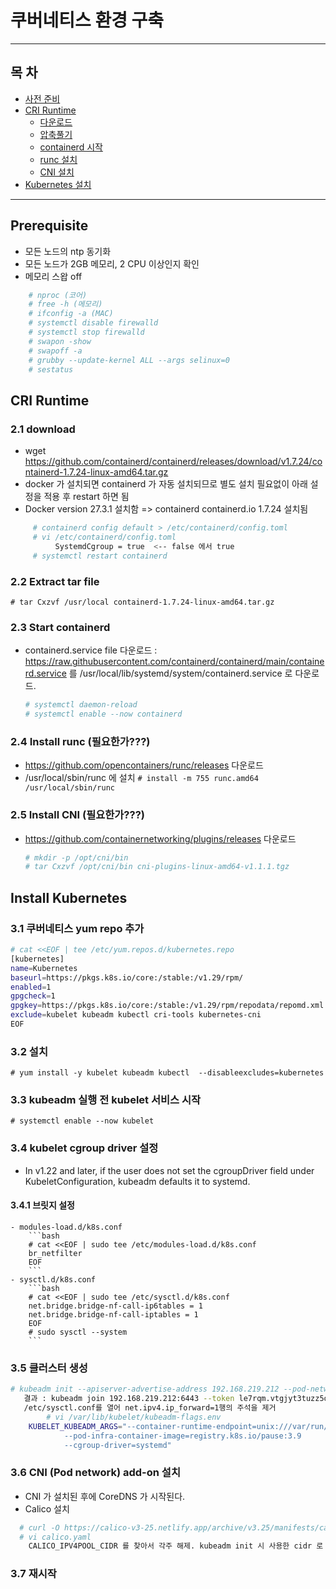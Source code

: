 <h1>쿠버네티스 환경 구축</h1>

----------------------------------------------------

## 목 차
* [사전 준비](#prerequisite)
* [CRI Runtime](#cri-runtime)
  * [다운로드](#2-1-download)
  * [압축풀기](#2-2-extract-tar-file)
  * [containerd 시작](#2-3-start-containerd)
  * [runc 설치](#2-4-install-runc)
  * [CNI 설치](#2-5-install-cni)
* [Kubernetes 설치](#install-kubernetes)

----------------------------------------------------

## Prerequisite

- 모든 노드의 ntp 동기화
- 모든 노드가 2GB 메모리, 2 CPU 이상인지 확인
- 메모리 스왑 off

```bash
    # nproc (코어)
    # free -h (메모리)
    # ifconfig -a (MAC)
    # systemctl disable firewalld
    # systemctl stop firewalld
    # swapon -show
    # swapoff -a
    # grubby --update-kernel ALL --args selinux=0
    # sestatus
```

## CRI Runtime

### 2.1 download 
   - wget https://github.com/containerd/containerd/releases/download/v1.7.24/containerd-1.7.24-linux-amd64.tar.gz
   - docker 가 설치되면 containerd 가 자동 설치되므로 별도 설치 필요없이 아래 설정을 적용 후 restart 하면 됨 
   - Docker version 27.3.1 설치함 => containerd containerd.io 1.7.24 설치됨  
   ```bash
	    # containerd config default > /etc/containerd/config.toml
	    # vi /etc/containerd/config.toml
	         SystemdCgroup = true  <-- false 에서 true
	    # systemctl restart containerd
   ```     
   
### 2.2 Extract tar file
   ``# tar Cxzvf /usr/local containerd-1.7.24-linux-amd64.tar.gz``
   
### 2.3 Start containerd 
   - containerd.service file 다운로드 : 
     https://raw.githubusercontent.com/containerd/containerd/main/containerd.service 를
     /usr/local/lib/systemd/system/containerd.service 로 다운로드.
     ```bash
     # systemctl daemon-reload
     # systemctl enable --now containerd
     ```
        
### 2.4 Install runc (필요한가???)
   -  https://github.com/opencontainers/runc/releases 다운로드  
   -  /usr/local/sbin/runc 에 설치
      ``# install -m 755 runc.amd64 /usr/local/sbin/runc``   
      
### 2.5 Install CNI (필요한가???)
   - https://github.com/containernetworking/plugins/releases 다운로드
     ```bash
     # mkdir -p /opt/cni/bin
     # tar Cxzvf /opt/cni/bin cni-plugins-linux-amd64-v1.1.1.tgz
     ```     
  
## Install Kubernetes

### 3.1 쿠버네티스 yum repo 추가

```bash
# cat <<EOF | tee /etc/yum.repos.d/kubernetes.repo
[kubernetes]
name=Kubernetes
baseurl=https://pkgs.k8s.io/core:/stable:/v1.29/rpm/
enabled=1
gpgcheck=1
gpgkey=https://pkgs.k8s.io/core:/stable:/v1.29/rpm/repodata/repomd.xml.key
exclude=kubelet kubeadm kubectl cri-tools kubernetes-cni
EOF
```

### 3.2 설치
``# yum install -y kubelet kubeadm kubectl  --disableexcludes=kubernetes``
### 3.3 kubeadm 실행 전 kubelet 서비스 시작 
``# systemctl enable --now kubelet``
### 3.4 kubelet cgroup driver 설정
  - In v1.22 and later, if the user does not set the cgroupDriver field under KubeletConfiguration, kubeadm defaults it to systemd.
#### 3.4.1 브릿지 설정
	- modules-load.d/k8s.conf
        ```bash
	    # cat <<EOF | sudo tee /etc/modules-load.d/k8s.conf
		br_netfilter
		EOF
        ```
	- sysctl.d/k8s.conf
        ```bash
	    # cat <<EOF | sudo tee /etc/sysctl.d/k8s.conf
		net.bridge.bridge-nf-call-ip6tables = 1
		net.bridge.bridge-nf-call-iptables = 1
		EOF
	    # sudo sysctl --system
        ```
### 3.5 클러스터 생성
```bash
# kubeadm init --apiserver-advertise-address 192.168.219.212 --pod-network-cidr=192.168.219.0/24 --cri-socket /run/containerd/containerd.sock``
   결과 : kubeadm join 192.168.219.212:6443 --token le7rqm.vtgjyt3tuzz5qj2m --discovery-token-ca-cert-hash sha256:b10887df40585e20d2c9cd438d16f54262e87fb1e5306c10940fc069259b2fa4 
   /etc/sysctl.conf를 열어 net.ipv4.ip_forward=1행의 주석을 제거
        # vi /var/lib/kubelet/kubeadm-flags.env
	KUBELET_KUBEADM_ARGS="--container-runtime-endpoint=unix:///var/run/containerd/containerd.sock 
			--pod-infra-container-image=registry.k8s.io/pause:3.9 
			--cgroup-driver=systemd"
```
### 3.6 CNI (Pod network) add-on 설치
  - CNI 가 설치된 후에 CoreDNS 가 시작된다. 
  - Calico 설치
  ```bash
	# curl -O https://calico-v3-25.netlify.app/archive/v3.25/manifests/calico.yaml
	# vi calico.yaml
	  CALICO_IPV4POOL_CIDR 를 찾아서 각주 해제. kubeadm init 시 사용한 cidr 로 변경.(- name: FELIX_WIREGUARDMTU 와 같은 indent 로 조정)
  ```
### 3.7 재시작

